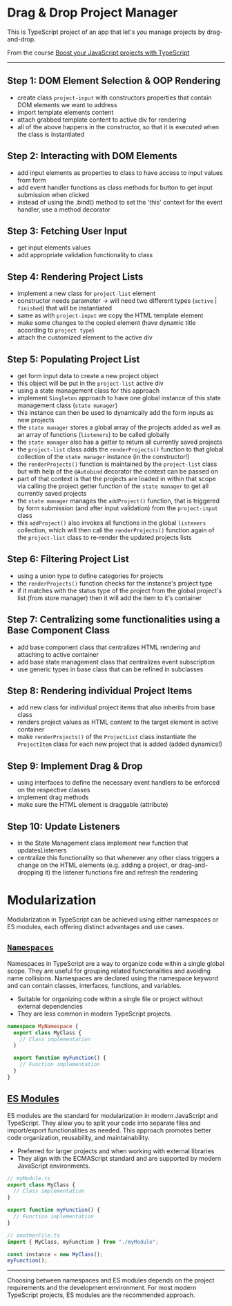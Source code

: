 # Drag & Drop Project Manager

This is TypeScript project of an app that let's you manage projects by drag-and-drop.

From the course [Boost your JavaScript projects with TypeScript](https://www.udemy.com/course/understanding-typescript/)

---

## Step 1: DOM Element Selection & OOP Rendering

- create class `project-input` with constructors properties that contain DOM elements we want to address
- import template elements content
- attach grabbed template content to active div for rendering
- all of the above happens in the constructor, so that it is executed when the class is instantiated

## Step 2: Interacting with DOM Elements

- add input elements as properties to class to have access to input values from form
- add event handler functions as class methods for button to get input submission when clicked
- instead of using the .bind() method to set the 'this' context for the event handler, use a method decorator

## Step 3: Fetching User Input

- get input elements values
- add appropriate validation functionality to class

## Step 4: Rendering Project Lists

- implement a new class for `project-list` element
- constructor needs parameter -> will need two different types (`active` | `finished`) that will be instantiated
- same as with `project-input` we copy the HTML template element
- make some changes to the copied element (have dynamic title according to `project type`)
- attach the customized element to the active div

## Step 5: Populating Project List

- get form input data to create a new project object
- this object will be put in the `project-list` active div
- using a state management class for this approach
- implement `Singleton` approach to have one global instance of this state management class (`state manager`)
- this instance can then be used to dynamically add the form inputs as new projects
- the `state manager` stores a global array of the projects added as well as an array of functions (`listeners`) to be called globally
- the `state manager` also has a getter to return all currently saved projects
- the `project-list` class adds the `renderProjects()` function to that global collection of the `state manager` instance (in the constructor!)
- the `renderProjects()` function is maintained by the `project-list` class but with help of the `@Autobind` decorator the context can be passed on
- part of that context is that the projects are loaded in within that scope via calling the project getter function of the `state manager` to get all currently saved projects
- the `state manager` manages the `addProject()` function, that is triggered by form submission (and after input validation) from the `project-input` class
- this `addProject()` also invokes all functions in the global `listeners` collection, which will then call the `renderProjects()` function again of the `project-list` class to re-render the updated projects lists

## Step 6: Filtering Project List

- using a union type to define categories for projects
- the `renderProjects()` function checks for the instance's project type
- if it matches with the status type of the project from the global project's list (from store manager) then it will add the item to it's container

## Step 7: Centralizing some functionalities using a Base Component Class

- add base component class that centralizes HTML rendering and attaching to active container
- add base state management class that centralizes event subscription
- use generic types in base class that can be refined in subclasses

## Step 8: Rendering individual Project Items

- add new class for individual project items that also inherits from base class
- renders project values as HTML content to the target element in active container
- make `renderProjects()` of the `ProjectList` class instantiate the `ProjectItem` class for each new project that is added (added dynamics!)

## Step 9: Implement Drag & Drop

- using interfaces to define the necessary event handlers to be enforced on the respective classes
- implement drag methods
- make sure the HTML element is draggable (attribute)

## Step 10: Update Listeners

- in the State Management class implement new function that updatesListeners
- centralize this functionality so that whenever any other class triggers a change on the HTML elements (e.g. adding a project, or drag-and-dropping it) the listener functions fire and refresh the rendering

# Modularization

Modularization in TypeScript can be achieved using either namespaces or ES modules, each offering distinct advantages and use cases.

## [`Namespaces`](https://github.com/riascho/drag-drop-project-manager/tree/namespaces)

Namespaces in TypeScript are a way to organize code within a single global scope. They are useful for grouping related functionalities and avoiding name collisions. Namespaces are declared using the namespace keyword and can contain classes, interfaces, functions, and variables.

- Suitable for organizing code within a single file or project without external dependencies
- They are less common in modern TypeScript projects.

```typescript
namespace MyNamespace {
  export class MyClass {
    // Class implementation
  }

  export function myFunction() {
    // Function implementation
  }
}
```

## [ES Modules]()

ES modules are the standard for modularization in modern JavaScript and TypeScript. They allow you to split your code into separate files and import/export functionalities as needed. This approach promotes better code organization, reusability, and maintainability.

- Preferred for larger projects and when working with external libraries
- They align with the ECMAScript standard and are supported by modern JavaScript environments.

```typescript
// myModule.ts
export class MyClass {
  // Class implementation
}

export function myFunction() {
  // Function implementation
}

// anotherFile.ts
import { MyClass, myFunction } from "./myModule";

const instance = new MyClass();
myFunction();
```

---

Choosing between namespaces and ES modules depends on the project requirements and the development environment. For most modern TypeScript projects, ES modules are the recommended approach.

